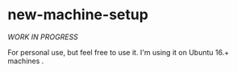 # new-machine-setup

_WORK IN PROGRESS_ 

For personal use, but feel free to use it. I'm using it on Ubuntu 16.+ machines .